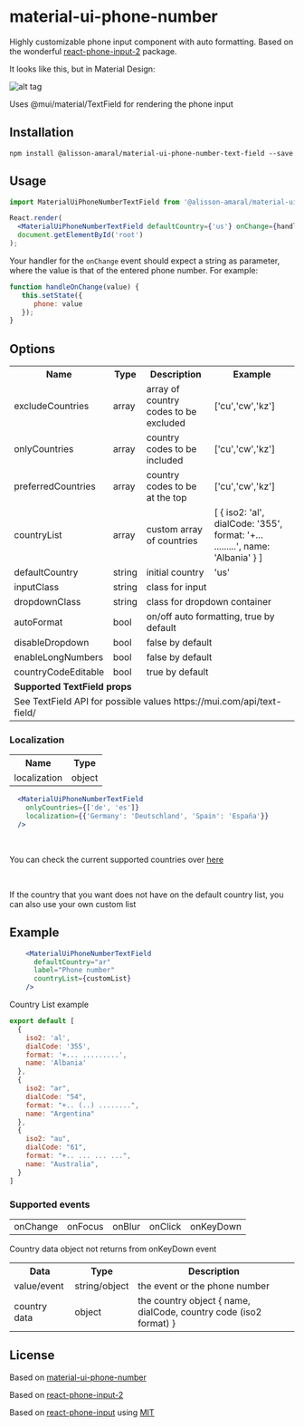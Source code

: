 # material-ui-phone-number
Highly customizable phone input component with auto formatting. Based on the wonderful [react-phone-input-2](https://github.com/alexplumb/material-ui-phone-number) package.

It looks like this, but in Material Design:

![alt tag](https://media.giphy.com/media/l378A8qFNzgiuPUre/giphy.gif)

Uses @mui/material/TextField for rendering the phone input

## Installation

```shell-script
npm install @alisson-amaral/material-ui-phone-number-text-field --save
```

## Usage

```jsx
import MaterialUiPhoneNumberTextField from '@alisson-amaral/material-ui-phone-number-text-field';

React.render(
  <MaterialUiPhoneNumberTextField defaultCountry={'us'} onChange={handleOnChange}/>,
  document.getElementById('root')
);
```

Your handler for the ``onChange`` event should expect a string as
parameter, where the value is that of the entered phone number. For example:

```jsx
function handleOnChange(value) {
   this.setState({
      phone: value
   });
}
```

## Options
<table>
  <tr>
    <th> Name </th>
    <th> Type </th>
    <th> Description </th>
    <th> Example </th>
  </tr>
  <tr>
    <td> excludeCountries </td>
    <td> array </td>
    <td> array of country codes to be excluded </td>
    <td> ['cu','cw','kz'] </td>
  </tr>
  <tr>
    <td> onlyCountries </td>
    <td> array </td>
    <td> country codes to be included </td>
    <td> ['cu','cw','kz'] </td>
  </tr>
  <tr>
    <td> preferredCountries </td>
    <td> array </td>
    <td> country codes to be at the top </td>
    <td> ['cu','cw','kz'] </td>
  </tr>
    <tr>
    <td> countryList </td>
    <td> array </td>
    <td> custom array of countries </td>
    <td>
    [
      {
        iso2: 'al',
        dialCode: '355',
        format: '+... .........',
        name: 'Albania'
      }
    ]
</td>
  </tr>
  <tr>
    <td> defaultCountry </td>
    <td> string </td>
    <td> initial country </td>
    <td> 'us' </td>
  </tr>

  <tr>
    <td> inputClass </td>
    <td> string </td>
    <td colspan="2"> class for input </td>
  </tr>
  <tr>
    <td> dropdownClass </td>
    <td> string </td>
    <td colspan="2"> class for dropdown container </td>
  </tr>

  <tr>
    <td> autoFormat </td>
    <td> bool </td>
    <td colspan="2"> on/off auto formatting, true by default </td>
  </tr>
  <tr>
    <td> disableDropdown </td>
    <td> bool </td>
    <td colspan="2"> false by default </td>
  </tr>
  <tr>
    <td> enableLongNumbers </td>
    <td> bool </td>
    <td colspan="2"> false by default </td>
  </tr>
  <tr>
    <td> countryCodeEditable </td>
    <td> bool </td>
    <td colspan="2"> true by default </td>
  </tr>

  <tr>
    <td colspan="4"><b>Supported TextField props</b></td>
  </tr>

  <tr>
    <td colspan="4">See TextField API for possible values https://mui.com/api/text-field/</td>
  </tr>
</table>

### Localization

<table>
  <tr>
    <th> Name </th>
    <th> Type </th>
  </tr>
  <tr>
    <td> localization </td>
    <td> object </td>
  </tr>
</table>

```jsx
  <MaterialUiPhoneNumberTextField
    onlyCountries={['de', 'es']}
    localization={{'Germany': 'Deutschland', 'Spain': 'España'}}
  />
```

<br>

You can check the current supported countries over [here](https://github.com/alisson-amaral-silva/material-ui-phone-number/blob/master/src/country_data.js)

<br>

If the country that you want does not have on the default country list, you can also use your own custom list

## Example

```jsx
    <MaterialUiPhoneNumberTextField
      defaultCountry="ar"
      label="Phone number"
      countryList={customList}
    />
```

Country List example

```js
export default [
  {
    iso2: 'al',
    dialCode: '355',
    format: '+... .........',
    name: 'Albania'
  },
  {
    iso2: "ar",
    dialCode: "54",
    format: "+.. (..) ........",
    name: "Argentina"
  },
  {
    iso2: "au",
    dialCode: "61",
    format: "+.. ... ... ...",
    name: "Australia",
  }
]
```

### Supported events

<table>
  <tr>
    <td> onChange </td>
    <td> onFocus </td>
    <td> onBlur </td>
    <td> onClick </td>
    <td> onKeyDown </td>
  </tr>
</table>

Country data object not returns from onKeyDown event

<table>
  <tr>
    <th> Data </th>
    <th> Type </th>
    <th> Description </th>
  </tr>
  <tr>
    <td> value/event </td>
    <td> string/object </td>
    <td> the event or the phone number </td>
  </tr>
  <tr>
    <td> country data </td>
    <td> object </td>
    <td> the country object { name, dialCode, country code (iso2 format) } </td>
  </tr>
</table>

## License

Based on [material-ui-phone-number](https://github.com/alexplumb/material-ui-phone-number)

Based on [react-phone-input-2](https://github.com/bl00mber/react-phone-input-2)

Based on [react-phone-input](https://github.com/razagill/react-phone-input) using [MIT](https://opensource.org/licenses/MIT)
